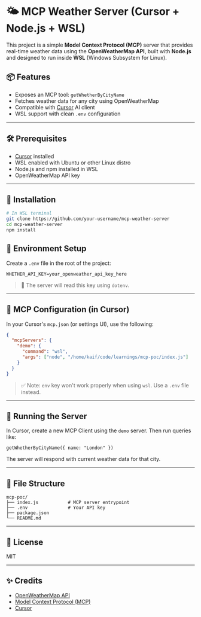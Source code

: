 # 🌤️ MCP Weather Server (Cursor + Node.js + WSL)

This project is a simple **Model Context Protocol (MCP)** server that provides real-time weather data using the **OpenWeatherMap API**, built with **Node.js** and designed to run inside **WSL** (Windows Subsystem for Linux).

## 📦 Features

- Exposes an MCP tool: `getWhetherByCityName`
- Fetches weather data for any city using OpenWeatherMap
- Compatible with [Cursor](https://cursor.sh) AI client
- WSL support with clean `.env` configuration

---

## 🛠️ Prerequisites

- [Cursor](https://cursor.sh) installed
- WSL enabled with Ubuntu or other Linux distro
- Node.js and npm installed in WSL
- OpenWeatherMap API key

---

## 🔧 Installation

```bash
# In WSL terminal
git clone https://github.com/your-username/mcp-weather-server
cd mcp-weather-server
npm install
```

## 🔐 Environment Setup

Create a `.env` file in the root of the project:

```
WHETHER_API_KEY=your_openweather_api_key_here
```

> 🌱 The server will read this key using `dotenv`.

---

## 🧠 MCP Configuration (in Cursor)

In your Cursor's `mcp.json` (or settings UI), use the following:

```json
{
  "mcpServers": {
    "demo": {
      "command": "wsl",
      "args": ["node", "/home/kaif/code/learnings/mcp-poc/index.js"]
    }
  }
}
```

> ✅ Note: `env` key won't work properly when using `wsl`. Use a `.env` file instead.

---

## 🚀 Running the Server

In Cursor, create a new MCP Client using the `demo` server. Then run queries like:

```
getWhetherByCityName({ name: "London" })
```

The server will respond with current weather data for that city.

---

## 📂 File Structure

```
mcp-poc/
├── index.js           # MCP server entrypoint
├── .env               # Your API key
├── package.json
└── README.md
```

---

## 📜 License

MIT

---

## ✨ Credits

- [OpenWeatherMap API](https://openweathermap.org/api)
- [Model Context Protocol (MCP)](https://github.com/modelcontextprotocol)
- [Cursor](https://cursor.sh)
